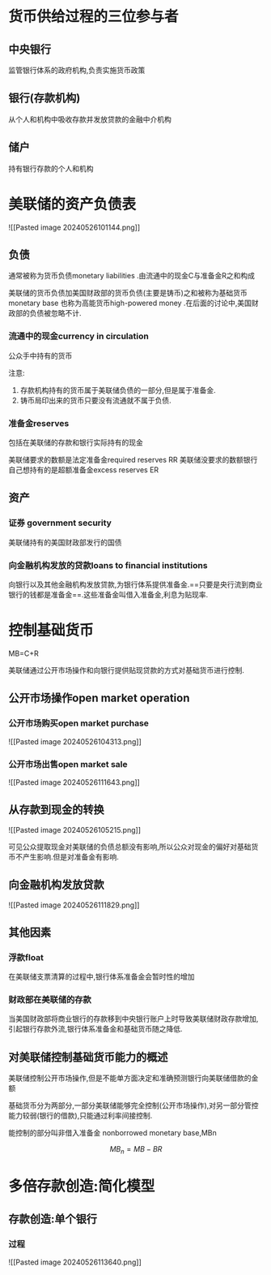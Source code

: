 # 货币供给过程的三位参与者

## 中央银行

监管银行体系的政府机构,负责实施货币政策

## 银行(存款机构)

从个人和机构中吸收存款并发放贷款的金融中介机构

## 储户

持有银行存款的个人和机构

# 美联储的资产负债表

![[Pasted image 20240526101144.png]]

## 负债

通常被称为货币负债monetary liabilities .由流通中的现金C与准备金R之和构成

美联储的货币负债加美国财政部的货币负债(主要是铸币)之和被称为基础货币monetary base 也称为高能货币high-powered money .在后面的讨论中,美国财政部的负债被忽略不计.

### 流通中的现金currency in circulation

公众手中持有的货币

注意:
1. 存款机构持有的货币属于美联储负债的一部分,但是属于准备金.
2. 铸币局印出来的货币只要没有流通就不属于负债.

### 准备金reserves 

包括在美联储的存款和银行实际持有的现金

美联储要求的数额是法定准备金required reserves RR
美联储没要求的数额银行自己想持有的是超额准备金excess reserves ER

## 资产

### 证券 government security

美联储持有的美国财政部发行的国债

### 向金融机构发放的贷款loans to financial institutions

向银行以及其他金融机构发放贷款,为银行体系提供准备金.==只要是央行流到商业银行的钱都是准备金==.这些准备金叫借入准备金,利息为贴现率.

# 控制基础货币

MB=C+R

美联储通过公开市场操作和向银行提供贴现贷款的方式对基础货币进行控制.

## 公开市场操作open market operation

### 公开市场购买open market purchase

![[Pasted image 20240526104313.png]]

### 公开市场出售open market sale

![[Pasted image 20240526111643.png]]

## 从存款到现金的转换

![[Pasted image 20240526105215.png]]

可见公众提取现金对美联储的负债总额没有影响,所以公众对现金的偏好对基础货币不产生影响.但是对准备金有影响.

## 向金融机构发放贷款

![[Pasted image 20240526111829.png]]

## 其他因素

### 浮款float

在美联储支票清算的过程中,银行体系准备金会暂时性的增加

### 财政部在美联储的存款

当美国财政部将商业银行的存款移到中央银行账户上时导致美联储财政存款增加,引起银行存款外流,银行体系准备金和基础货币随之降低.

## 对美联储控制基础货币能力的概述

美联储控制公开市场操作,但是不能单方面决定和准确预测银行向美联储借款的金额

基础货币分为两部分,一部分美联储能够完全控制(公开市场操作),对另一部分管控能力较弱(银行的借款),只能通过利率间接控制.

能控制的部分叫非借入准备金 nonborrowed monetary base,MBn

$$
MB_n=MB-BR
$$

# 多倍存款创造:简化模型

## 存款创造:单个银行

### 过程

![[Pasted image 20240526113640.png]]

